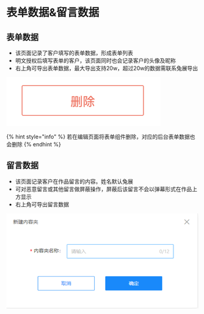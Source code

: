 # 表单数据&留言数据

## 表单数据

* 该页面记录了客户填写的表单数据，形成表单列表
* 明文授权后填写表单的客户，该页面同时也会记录客户的头像及昵称
* 右上角可导出表单数据，最大导出支持20w，超过20w的数据需联系兔展导出

![](../../.gitbook/assets/image%20%2862%29.png)

{% hint style="info" %}
若在编辑页面将表单组件删除，对应的后台表单数据也会删除
{% endhint %}

## 留言数据

* 该页面记录客户在作品留言的内容。姓名默认兔展
* 可对恶意留言或其他留言做屏蔽操作，屏蔽后该留言不会以弹幕形式在作品上方显示
* 右上角可导出留言数据

![](../../.gitbook/assets/image%20%28237%29.png)



